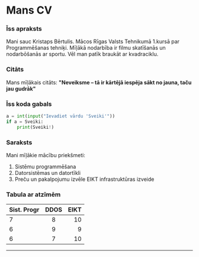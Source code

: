 # Mans CV

### Īss apraksts
 Mani sauc Kristaps Bērtulis. Mācos Rīgas Valsts Tehnikumā 1.kursā par Programmēšanas tehniķi. Mīļākā nodarbība ir filmu skatīšanās un nodarbōšanās ar sportu. Vēl man patīk braukāt ar kvadraciklu.

### Citāts
 Mans mīļākais citāts: **"Neveiksme – tā ir kārtējā iespēja sākt no jauna, taču jau gudrāk"**

### Īss koda gabals
```python
a = int(input("Ievadiet vārdu 'Sveiki'"))
if a = Sveiki:
    print(Sveiki!)
```
### Saraksts
Mani mīļākie mācību priekšmeti:
1. Sistēmu programmēšana
2. Datorsistēmas un datortīkli 
3. Preču un pakalpojumu izvēle EIKT infrastruktūras izveide

### Tabula ar atzīmēm
| Sist. Progr        | DDOS                | EIKT  |
| -------------      |:-------------:      | -----:|
|        7           |           8         |   10  |
|        6           |           9         |    9  |
|        6           |           7         |   10  |

---